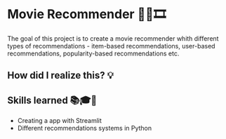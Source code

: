 # Movie Recommender 🍿👀🎞

The goal of this project is to create a movie recommender whith different types of recommendations - item-based recommendations, user-based recommendations, popularity-based recommendations etc. 

## How did I realize this? 💡




## Skills learned 📚🎓🧠

- Creating a app with Streamlit
- Different recommendations systems in Python
